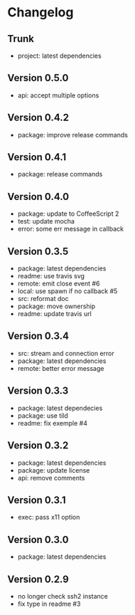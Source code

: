 
# Changelog

## Trunk

* project: latest dependencies

## Version 0.5.0

* api: accept multiple options

## Version 0.4.2

* package: improve release commands

## Version 0.4.1

* package: release commands

## Version 0.4.0

* package: update to CoffeeScript 2
* test: update mocha
* error: some err message in callback

## Version 0.3.5

* package: latest dependencies
* readme: use travis svg
* remote: emit close event #6
* local: use spawn if no callback #5
* src: reformat doc
* package: move ownership
* readme: update travis url

## Version 0.3.4

* src: stream and connection error
* package: latest dependencies
* remote: better error message

## Version 0.3.3

* package: latest dependecies
* package: use tild
* readme: fix exemple #4

## Version 0.3.2

* package: latest dependencies
* package: update license
* api: remove comments

## Version 0.3.1

* exec: pass x11 option

## Version 0.3.0

* package: latest dependencies

## Version 0.2.9

* no longer check ssh2 instance
* fix type in readme #3
